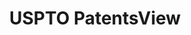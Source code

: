 ---
bigquery: https://console.cloud.google.com/bigquery?p=patents-public-data&d=patentsview&page=dataset
citation: Attribution should be given to PatentsView for use, distribution, or derivative
  works.
code: https://github.com/CSSIP-AIR/PatentsView-Code-Snippets/
contributors: USPTO
cost: None
description: 'PatentsView includes US patent data including raw data (summaries, applications,
  pregrant applications), disambugations of inventors and assignees, and inventor
  gender estimates.  Also foreign priority data, # of figures and sheets, and government
  interest statements.'
documentation: https://patentsview.org/query/builder-faqs
last_edit: Mon, 04 Apr 2022 19:02:57 GMT
location: https://patentsview.org/
maintained_by: USPTO
record_creation_timestamp: 12/2/2020 17:20:46
schema_fields: '[''disamb_inventor_id_20191008'', ''disamb_inventor_id_20200929'',
  ''group_id'', ''classification_value'', ''disamb_assignee_id_20190820'', ''disamb_inventor_id_20201229'',
  ''level_three'', ''num_sheets'', ''group'', ''citation_id'', ''sequence'', ''field_id'',
  ''applicant_type'', ''abstract'', ''exemplary'', ''inventor_id'', ''doctype'', ''subclass'',
  ''rawassignee_id'', ''term_extension'', ''section'', ''publication_number'', ''male_flag'',
  ''disamb_inventor_id_20170307'', ''symbol_position'', ''date'', ''level_two'', ''male'',
  ''term_disclaimer'', ''level_one'', ''disclaimer_date'', ''mainclass_id'', ''subgroup_id'',
  ''county'', ''category_id'', ''subcategory_id'', ''subclass_id'', ''patent_id'',
  ''field_title'', ''designation'', ''num'', ''name_last'', ''uuid'', ''disamb_assignee_id_20191231'',
  ''rawlocation_id'', ''application_id'', ''ipc_class'', ''variety'', ''state_fips'',
  ''country'', ''type'', ''subgroup'', ''disamb_assignee_id_20190312'', ''withdrawn'',
  ''disamb_inventor_id_20180528'', ''lname'', ''state'', ''disamb_assignee_id_20200929'',
  ''disamb_assignee_id_20200630'', ''subsection_id'', ''disamb_inventor_id_20200331'',
  ''kind'', ''doc_type'', ''deceased'', ''title'', ''role'', ''category'', ''disamb_inventor_id_20190312'',
  ''text'', ''longitude'', ''_371_date'', ''disamb_inventor_id_20171226'', ''series_code'',
  ''classification_level'', ''disamb_inventor_id_20170808'', ''lapse_of_patent'',
  ''disamb_inventor_id_20191231'', ''classification_data_source'', ''county_fips'',
  ''fname'', ''organization'', ''gi_statement'', ''id'', ''attribution_status'', ''classification_status'',
  ''length'', ''location_id'', ''num_figures'', ''city'', ''filename'', ''disamb_assignee_id_20181127'',
  ''disamb_inventor_id_20181127'', ''name_first'', ''name'', ''reldocno'', ''f371_date'',
  ''term_grant'', ''disamb_inventor_id_20171003'', ''number'', ''ipc_version_indicator'',
  ''rawinventor_id'', ''disamb_assignee_id_20200331'', ''num_claims'', ''disamb_assignee_id_20191008'',
  ''contract_award_number'', ''disamb_inventor_id_20200630'', ''assignee_id'', ''action_date'',
  ''latitude'', ''main_group'', ''sector_title'', ''section_id'', ''latin_name'',
  ''disamb_inventor_id_20190820'', ''relkind'', ''f102_date'', ''rule_47'', ''country_transformed'',
  ''_102_date'', ''dependent'', ''organization_id'', ''status'', ''lawyer_id'', ''latlong'',
  ''rel_id'']'
shortname: patentsview
tags:
- disambiguation
- United States
- gender
terms_of_use: Creative Commons Attribution 4.0 International License.
timeframe: 1963-1999
title: USPTO PatentsView
uuid: cf1780b1-e265-4e49-8d1d-83b9cfe0fd9a
---